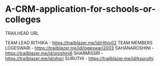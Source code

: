# A-CRM-application-for-schools-or-colleges

TRAILHEAD URL

TEAM LEAD
RITHIKA         - https://trailblazer.me/id/rithiv02 
TEAM MEMBERS
LOGESWARI       - https://trailblazer.me/id/logeswari2003 
SAHANAROSHINI   - https://trailblazer.me/id/sroshini6
SHARMISSRI      - https://trailblazer.me/id/shsri 
SURUTHI         - https://trailblazer.me/id/ksuruthi 
